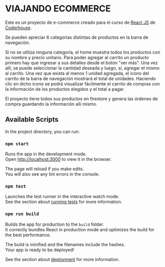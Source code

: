 # VIAJANDO ECOMMERCE

Este es un proyecto de e-commerce creado para el curso de [React JS](https://www.coderhouse.com/online/reactjs) de [Coderhouse](https://www.coderhouse.com/). 

Se pueden apreciar 6 categorías distintas de productos en la barra de navegación.

Si no se utiliza ninguna categoría, el home muestra todos los productos con su nombre y precio unitario. Para poder agregar al carrito un producto primero hay que ingresar a sus detalles desde el botón "ver más". Una vez allí, se puede seleccionar la cantidad deseada y luego, sí, agregar el mismo al carrito. Una vez que exista al menos 1 unidad agregada, el icono del carrito de la barra de navegación mostrará el total de unidades. Haciendo clic en dicho icono se podrá visualizar fácilmente el carrito de compras con la información de los productos elegidos y el total a pagar.

El proyecto tiene todos sus productos en firestore y genera las órdenes de compra guardando la información allí mismo.

## Available Scripts

In the project directory, you can run:

### `npm start`

Runs the app in the development mode.\
Open [http://localhost:3000](http://localhost:3000) to view it in the browser.

The page will reload if you make edits.\
You will also see any lint errors in the console.

### `npm test`

Launches the test runner in the interactive watch mode.\
See the section about [running tests](https://facebook.github.io/create-react-app/docs/running-tests) for more information.

### `npm run build`

Builds the app for production to the `build` folder.\
It correctly bundles React in production mode and optimizes the build for the best performance.

The build is minified and the filenames include the hashes.\
Your app is ready to be deployed!

See the section about [deployment](https://facebook.github.io/create-react-app/docs/deployment) for more information.